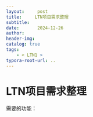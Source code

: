 ```yaml
---
layout:     post
title:     LTN项目需求整理
subtitle:  
date:       2024-12-26
author:     
header-img: 
catalog: true
tags:
    - < LTN1 >
typora-root-url: ..
---
```




# LTN项目需求整理

需要的功能：

